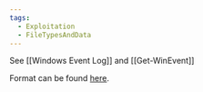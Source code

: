 ```yaml
---
tags:
  - Exploitation
  - FileTypesAndData
---
```


See [[Windows Event Log]] and [[Get-WinEvent]]

Format can be found [here](https://github.com/libyal/libevtx/blob/main/documentation/Windows%20XML%20Event%20Log%20(EVTX).asciidoc).